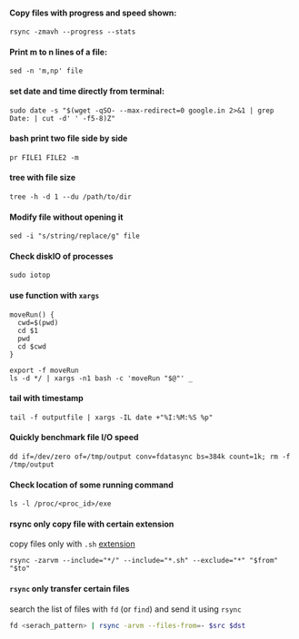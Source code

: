 #### Copy files with progress and speed shown:
```
rsync -zmavh --progress --stats
```

#### Print m to n lines of a file:
```
sed -n 'm,np' file
```

#### set date and time directly from terminal:
```
sudo date -s "$(wget -qSO- --max-redirect=0 google.in 2>&1 | grep Date: | cut -d' ' -f5-8)Z"
```


#### bash print two file side by side 
```
pr FILE1 FILE2 -m 
```


#### tree with file size
```
tree -h -d 1 --du /path/to/dir
```
#### Modify file without opening it
```
sed -i "s/string/replace/g" file
```
#### Check diskIO of processes
```
sudo iotop
```

#### use function with `xargs`
```
moveRun() {
  cwd=$(pwd)
  cd $1
  pwd
  cd $cwd
}

export -f moveRun
ls -d */ | xargs -n1 bash -c 'moveRun "$@"' _
```

#### tail with timestamp
```
tail -f outputfile | xargs -IL date +"%I:%M:%S %p"
```


#### Quickly benchmark file I/O speed
```
dd if=/dev/zero of=/tmp/output conv=fdatasync bs=384k count=1k; rm -f /tmp/output
```

#### Check location of some running command
```
ls -l /proc/<proc_id>/exe
```

#### rsync only copy file with certain extension
copy files only with `.sh` [extension](https://stackoverflow.com/questions/11111562/rsync-copy-over-only-certain-types-of-files-using-include-option/11111793)
```
rsync -zarvm --include="*/" --include="*.sh" --exclude="*" "$from" "$to"
```


#### `rsync` only transfer certain files  
search the list of files with `fd` (or `find`) and send it using `rsync`
```bash
fd <serach_pattern> | rsync -arvm --files-from=- $src $dst
```